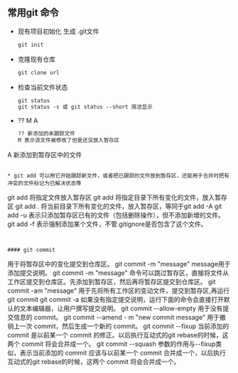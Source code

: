 ## 常用git 命令

* 现有项目初始化 生成 .git文件

  ```tex
  git init
  ```

* 克隆现有仓库

  ```tex
  git clone url
  ```
  
* 检查当前文件状态
  
  ```tex
  git status
  git status -s 或 git status --short 简洁显示
  ```
  
* ??  M A
  
  ```tex
  ?? 新添加的未跟踪文件
  M 表示该文件被修改了但是还没放入暂存区
A 新添加到暂存区中的文件
  ```
  
* git add 可以用它开始跟踪新文件，或者把已跟踪的文件放到暂存区，还能用于合并时把有冲突的文件标记为已解决状态等

  ```
  git add <file> 将指定文件放入暂存区
  git add <directory> 将指定目录下所有变化的文件，放入暂存区
git add . 将当前目录下所有变化的文件，放入暂存区，等同于git add -A
  git add -u 表示只添加暂存区已有的文件（包括删除操作），但不添加新增的文件。
  git add -f <fileName> 表示强制添加某个文件，不管.gitignore是否包含了这个文件。
  ```
  

#### git commit 

```
用于将暂存区中的变化提交到仓库区。
git commit -m "message" message用于添加提交说明。
git commit <filename>  -m "message" 命令可以跳过暂存区，直接将文件从工作区提交到仓库区。先添加到暂存区，然后再将暂存区提交到仓库区。
git commit -am "message" 用于先将所有工作区的变动文件，提交到暂存区,再运行git commit
git commit -a 如果没有指定提交说明，运行下面的命令会直接打开默认的文本编辑器，让用户撰写提交说明。
git commit --allow-empty 用于没有提交信息的 commit。
git commit --amend - m "new commit message" 用于撤销上一次 commit，然后生成一个新的 commit。
git commit --fixup <commit> 当前添加的 commit 是以前某一个 commit 的修正。以后执行互动式的git rebase的时候，这两个 commit 将会合并成一个。
git commit --squash <commit> 参数的作用与--fixup类似，表示当前添加的 commit 应该与以前某一个 commit 合并成一个，以后执行互动式的git rebase的时候，这两个 commit 将会合并成一个。
```




